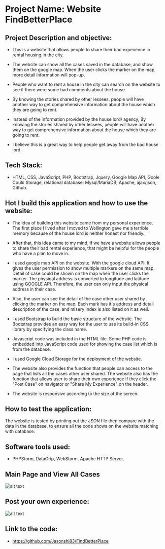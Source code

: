# Project Name: Website FindBetterPlace

## Project Description and objective: 

- This is a website that allows people to share their bad experience in rental housing in the city.  

- The website can show all the cases saved in the database, and show them on the google map.  When the user clicks the marker on the map, more detail information will pop-up.

- People who want to rent a house in the city can search on the website to see if there were some bad comments about the house.
- By knowing the stories shared by other lessees, people will have another way to get comprehensive information about the house which they are going to rent.

- Instead of the information provided by the house lord/ agency, By knowing the stories shared by other lessees, people will have another way to get comprehensive information about the house which they are going to rent.  

- I believe this is a great way to help people get away from the bad house lord.

## Tech Stack:
- HTML, CSS, JavaScript, PHP, Bootstrap, Jquery, Google Map API, Goole Could Storage, relational database: Mysql/MariaDB, Apache, ajax/json, Github.

## Hot I build this application and how to use the website:
- The idea of building this website came from my personal experience. The first place I lived after I moved to Wellington gave me a terrible memory because of the house lord is neither honest nor friendly. 
- After that, this idea came to my mind, if we have a website allows people to share their bad rental experience, that might be helpful for the people who have a plan to move in. 

- I used google map API on the website. With the google cloud API, It gives the user permission to show multiple markers on the same map. Detail of case could be shown on the map when the user clicks the marker. The physical address is converted to longitude and latitude using GOOGLE API. Therefore, the user can only input the physical address in their case. 

- Also, the user can see the detail of the case other user shared by clicking the marker on the map.  Each mark has it's address and detail description of the case, and misery index is also listed on it as well. 

- I used Bootstrap to build the basic structure of the website. The Bootstrap provides an easy way for the user to use its build-in CSS library by specifying the class name. 
- Javascript code was included in the HTML file. Some PHP code is embedded into JavaScript code used for showing the case list which is from the database.

- I used Google Cloud Storage for the deployment of the website. 

- The website also provides the function that people can access to the page that lists all the cases other user shared. The website also has the function that allows user to share their own experience if they click the "Post Case" on navigator or "Share My Experience" on the header.

- The website is responsive according to the size of the screen.

## How to test the application:
The website is tested by printing out the JSON file then compare with the data in the database, to ensure all the code shows on the website matching with database.

## Software tools used:
- PHPStorm, DataGrip, WebStorm, Apache HTTP Server.

## Main Page and View All Cases
![alt text](https://github.com/Jasonshi83/FindBetterPlace/blob/master/Main_ViewAllCases.gif)

## Post your own experience:
![alt text](https://github.com/Jasonshi83/FindBetterPlace/blob/master/Share_Own_experience.gif)

## Link to the code:
- https://github.com/Jasonshi83/FindBetterPlace

